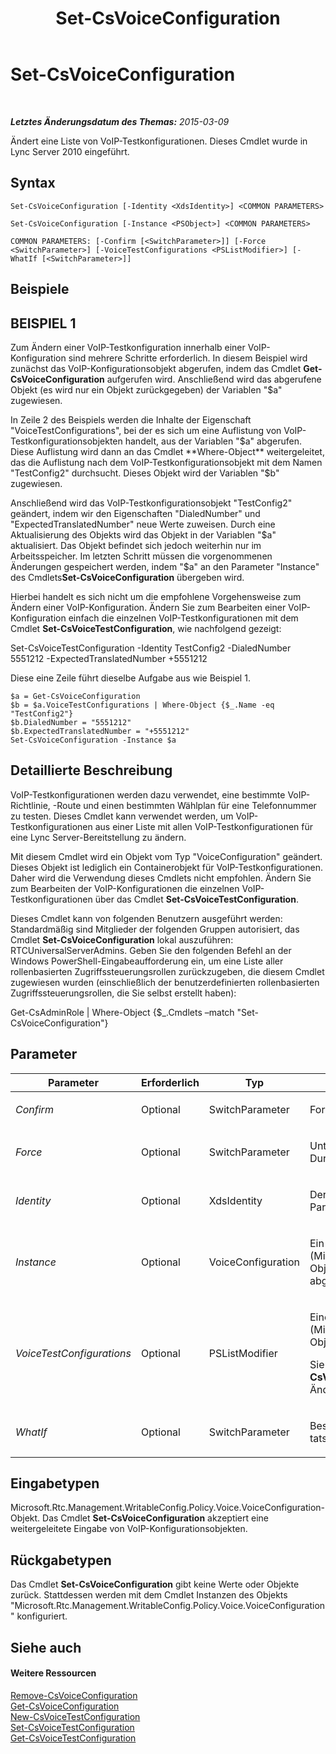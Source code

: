 ﻿---
title: Set-CsVoiceConfiguration
TOCTitle: Set-CsVoiceConfiguration
ms:assetid: dbab35ac-9a55-41d2-a726-9a26b2ff8e85
ms:mtpsurl: https://technet.microsoft.com/de-de/library/Gg398967(v=OCS.15)
ms:contentKeyID: 49295612
ms.date: 05/19/2016
mtps_version: v=OCS.15
ms.translationtype: HT
---

# Set-CsVoiceConfiguration

 

_**Letztes Änderungsdatum des Themas:** 2015-03-09_

Ändert eine Liste von VoIP-Testkonfigurationen. Dieses Cmdlet wurde in Lync Server 2010 eingeführt.

## Syntax

    Set-CsVoiceConfiguration [-Identity <XdsIdentity>] <COMMON PARAMETERS>

    Set-CsVoiceConfiguration [-Instance <PSObject>] <COMMON PARAMETERS>

    COMMON PARAMETERS: [-Confirm [<SwitchParameter>]] [-Force <SwitchParameter>] [-VoiceTestConfigurations <PSListModifier>] [-WhatIf [<SwitchParameter>]]

## Beispiele

## BEISPIEL 1

Zum Ändern einer VoIP-Testkonfiguration innerhalb einer VoIP-Konfiguration sind mehrere Schritte erforderlich. In diesem Beispiel wird zunächst das VoIP-Konfigurationsobjekt abgerufen, indem das Cmdlet **Get-CsVoiceConfiguration** aufgerufen wird. Anschließend wird das abgerufene Objekt (es wird nur ein Objekt zurückgegeben) der Variablen "$a" zugewiesen.

In Zeile 2 des Beispiels werden die Inhalte der Eigenschaft "VoiceTestConfigurations", bei der es sich um eine Auflistung von VoIP-Testkonfigurationsobjekten handelt, aus der Variablen "$a" abgerufen. Diese Auflistung wird dann an das Cmdlet **Where-Object** weitergeleitet, das die Auflistung nach dem VoIP-Testkonfigurationsobjekt mit dem Namen "TestConfig2" durchsucht. Dieses Objekt wird der Variablen "$b" zugewiesen.

Anschließend wird das VoIP-Testkonfigurationsobjekt "TestConfig2" geändert, indem wir den Eigenschaften "DialedNumber" und "ExpectedTranslatedNumber" neue Werte zuweisen. Durch eine Aktualisierung des Objekts wird das Objekt in der Variablen "$a" aktualisiert. Das Objekt befindet sich jedoch weiterhin nur im Arbeitsspeicher. Im letzten Schritt müssen die vorgenommenen Änderungen gespeichert werden, indem "$a" an den Parameter "Instance" des Cmdlets**Set-CsVoiceConfiguration** übergeben wird.

Hierbei handelt es sich nicht um die empfohlene Vorgehensweise zum Ändern einer VoIP-Konfiguration. Ändern Sie zum Bearbeiten einer VoIP-Konfiguration einfach die einzelnen VoIP-Testkonfigurationen mit dem Cmdlet **Set-CsVoiceTestConfiguration**, wie nachfolgend gezeigt:

Set-CsVoiceTestConfiguration -Identity TestConfig2 -DialedNumber 5551212 -ExpectedTranslatedNumber +5551212

Diese eine Zeile führt dieselbe Aufgabe aus wie Beispiel 1.

    $a = Get-CsVoiceConfiguration
    $b = $a.VoiceTestConfigurations | Where-Object {$_.Name -eq "TestConfig2"}
    $b.DialedNumber = "5551212"
    $b.ExpectedTranslatedNumber = "+5551212"
    Set-CsVoiceConfiguration -Instance $a

## Detaillierte Beschreibung

VoIP-Testkonfigurationen werden dazu verwendet, eine bestimmte VoIP-Richtlinie, -Route und einen bestimmten Wählplan für eine Telefonnummer zu testen. Dieses Cmdlet kann verwendet werden, um VoIP-Testkonfigurationen aus einer Liste mit allen VoIP-Testkonfigurationen für eine Lync Server-Bereitstellung zu ändern.

Mit diesem Cmdlet wird ein Objekt vom Typ "VoiceConfiguration" geändert. Dieses Objekt ist lediglich ein Containerobjekt für VoIP-Testkonfigurationen. Daher wird die Verwendung dieses Cmdlets nicht empfohlen. Ändern Sie zum Bearbeiten der VoIP-Konfigurationen die einzelnen VoIP-Testkonfigurationen über das Cmdlet **Set-CsVoiceTestConfiguration**.

Dieses Cmdlet kann von folgenden Benutzern ausgeführt werden: Standardmäßig sind Mitglieder der folgenden Gruppen autorisiert, das Cmdlet **Set-CsVoiceConfiguration** lokal auszuführen: RTCUniversalServerAdmins. Geben Sie den folgenden Befehl an der Windows PowerShell-Eingabeaufforderung ein, um eine Liste aller rollenbasierten Zugriffssteuerungsrollen zurückzugeben, die diesem Cmdlet zugewiesen wurden (einschließlich der benutzerdefinierten rollenbasierten Zugriffssteuerungsrollen, die Sie selbst erstellt haben):

Get-CsAdminRole | Where-Object {$\_.Cmdlets –match "Set-CsVoiceConfiguration"}

## Parameter


<table>
<colgroup>
<col style="width: 25%" />
<col style="width: 25%" />
<col style="width: 25%" />
<col style="width: 25%" />
</colgroup>
<thead>
<tr class="header">
<th>Parameter</th>
<th>Erforderlich</th>
<th>Typ</th>
<th>Beschreibung</th>
</tr>
</thead>
<tbody>
<tr class="odd">
<td><p><em>Confirm</em></p></td>
<td><p>Optional</p></td>
<td><p>SwitchParameter</p></td>
<td><p>Fordert Sie vor der Ausführung des Befehls zum Bestätigen auf.</p></td>
</tr>
<tr class="even">
<td><p><em>Force</em></p></td>
<td><p>Optional</p></td>
<td><p>SwitchParameter</p></td>
<td><p>Unterdrückt alle Bestätigungsaufforderungen, die andernfalls vor der Durchführung von Änderungen angezeigt würden.</p></td>
</tr>
<tr class="odd">
<td><p><em>Identity</em></p></td>
<td><p>Optional</p></td>
<td><p>XdsIdentity</p></td>
<td><p>Der Gültigkeitsbereich dieses Objekts. Der einzige zulässige Wert für diesen Parameter lautet &quot;Global&quot;.</p></td>
</tr>
<tr class="even">
<td><p><em>Instance</em></p></td>
<td><p>Optional</p></td>
<td><p>VoiceConfiguration</p></td>
<td><p>Ein Verweis auf ein VoIP-Konfigurationsobjekt (Microsoft.Rtc.Management.WritableConfig.Policy.Voice.VoiceConfiguration). Objekte von diesem Typ können mit dem Cmdlet <strong>Get-CsVoiceConfiguration</strong> abgerufen werden.</p></td>
</tr>
<tr class="odd">
<td><p><em>VoiceTestConfigurations</em></p></td>
<td><p>Optional</p></td>
<td><p>PSListModifier</p></td>
<td><p>Eine Liste aller VoIP-Testkonfigurationen (Microsoft.Rtc.Management.WritableConfig.Policy.Voice.TestConfiguration-Objekte), die für die Lync Server-Bereitstellung definiert sind.</p>
<p>Sie sollten einzelne VoIP-Testkonfigurationsobjekte über das Cmdlet <strong>Set-CsVoiceTestConfiguration</strong> ändern. Dies ist die empfohlene Methode zum Ändern von Konfigurationen in dieser Liste.</p></td>
</tr>
<tr class="even">
<td><p><em>WhatIf</em></p></td>
<td><p>Optional</p></td>
<td><p>SwitchParameter</p></td>
<td><p>Beschreibt die Auswirkungen einer Ausführung des Befehls, ohne den Befehl tatsächlich auszuführen.</p></td>
</tr>
</tbody>
</table>


## Eingabetypen

Microsoft.Rtc.Management.WritableConfig.Policy.Voice.VoiceConfiguration-Objekt. Das Cmdlet **Set-CsVoiceConfiguration** akzeptiert eine weitergeleitete Eingabe von VoIP-Konfigurationsobjekten.

## Rückgabetypen

Das Cmdlet **Set-CsVoiceConfiguration** gibt keine Werte oder Objekte zurück. Stattdessen werden mit dem Cmdlet Instanzen des Objekts "Microsoft.Rtc.Management.WritableConfig.Policy.Voice.VoiceConfiguration" konfiguriert.

## Siehe auch

#### Weitere Ressourcen

[Remove-CsVoiceConfiguration](remove-csvoiceconfiguration.md)  
[Get-CsVoiceConfiguration](get-csvoiceconfiguration.md)  
[New-CsVoiceTestConfiguration](new-csvoicetestconfiguration.md)  
[Set-CsVoiceTestConfiguration](set-csvoicetestconfiguration.md)  
[Get-CsVoiceTestConfiguration](get-csvoicetestconfiguration.md)

